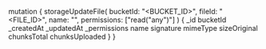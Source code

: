 mutation {
    storageUpdateFile(
        bucketId: "<BUCKET_ID>",
        fileId: "<FILE_ID>",
        name: "<NAME>",
        permissions: ["read("any")"]
    ) {
        _id
        bucketId
        _createdAt
        _updatedAt
        _permissions
        name
        signature
        mimeType
        sizeOriginal
        chunksTotal
        chunksUploaded
    }
}

